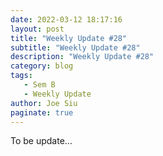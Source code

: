 ```yaml
---
date: 2022-03-12 18:17:16
layout: post
title: "Weekly Update #28"
subtitle: "Weekly Update #28"
description: "Weekly Update #28"
category: blog
tags:
   - Sem B
   - Weekly Update
author: Joe Siu
paginate: true
---
```

To be update...
